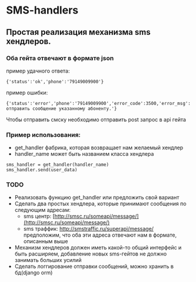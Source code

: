 # SMS-handlers
## Простая реализация механизма sms хендлеров.
### Оба  гейта отвечают в формате json
 пример удачного ответа:
 ```
 {'status':'ok','phone':'79149009900'}
 ```
 пример ошибки:
 ```
 {'status':'error','phone':'79149009900','error_code':3500,'error_msg':'Невозможно отправить сообщение указанному абоненту.'}
 ```
 Чтобы отправить смску необходимо отправить post запрос в api гейта
### Пример использования:
 + get_handler фабрика, которая возвращает нам желаемый хендлер
 + handler_name может быть названием класса хендлера

 ```
 sms_handler = get_handler(handler_name)
 sms_handler.send(user_data)
 ```
### TODO
+ Реализовать функцию get_handler или предложить свой вариант
+ Сделать два простых хендлера, которые принимают сообщения по следующим адресам:
  + sms центр: [http://smsc.ru/someapi/message/](http://smsc.ru/someapi/message/)
  + sms траффик: http://smstraffic.ru/superapi/message/
 предположим, что оба эти адреса отвечают нам в формате, описанным выше
+ Механизм хендлеров должен иметь какой-то общий интерфейс и быть расширяем, добавление новых sms-гейтов не должно занимать больших усилий
+ Сделать логгирование отправки сообщений, можно хранить в бд(django orm)